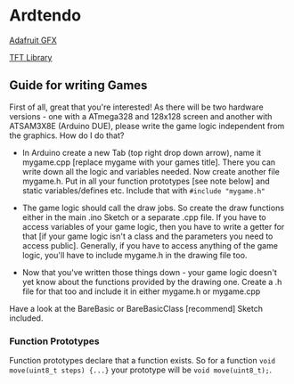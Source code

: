 # Ardtendo

[Adafruit GFX](https://github.com/adafruit/Adafruit-GFX-Library)

[TFT Library](https://github.com/sumotoy/TFT_ILI9163C)


## Guide for writing Games

First of all, great that you're interested! As there will be two hardware versions - one with a ATmega328 and 128x128 screen and another with ATSAM3X8E (Arduino DUE), please write the game logic independent from the graphics. How do I do that?

* In Arduino create a new Tab (top right drop down arrow), name it mygame.cpp [replace mygame with your games title]. There you can write down all the logic and variables needed. Now create another file mygame.h. Put in all your function prototypes [see note below] and static variables/defines etc. Include that with `#include "mygame.h"`

* The game logic should call the draw jobs. So create the draw functions either in the main .ino Sketch or a separate .cpp file. If you have to access variables of your game logic, then you have to write a getter for that [if your game logic isn't a class and the parameters you need to access public]. Generally, if you have to access anything of the game logic, you'll have to include mygame.h in the drawing file too.

* Now that you've written those things down - your game logic doesn't yet know about the functions provided by the drawing one. Create a .h file for that too and include it in either mygame.h or mygame.cpp

Have a look at the BareBasic or BareBasicClass [recommend] Sketch included.

### Function Prototypes

Function prototypes declare that a function exists. So for a function `void move(uint8_t steps) {...}` your prototype will be `void move(uint8_t);`.
